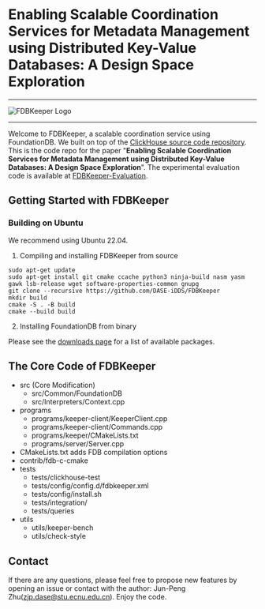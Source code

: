 # Enabling Scalable Coordination Services for Metadata Management using Distributed Key-Value Databases: A Design Space Exploration

---

![FDBKeeper Logo](https://github.com/DASE-iDDS/FDBKeeper/blob/main/logo.png)

---

Welcome to FDBKeeper, a scalable coordination service using FoundationDB. We built on top of the [ClickHouse source code repository](https://github.com/ClickHouse/ClickHouse). This is the code repo for the paper "**Enabling Scalable Coordination Services for Metadata Management using Distributed Key-Value Databases: A Design Space Exploration**".
The experimental evaluation code is available at [FDBKeeper-Evaluation](https://github.com/DASE-iDDS/FDBKeeper-Evaluation).

## Getting Started with FDBKeeper

### Building on Ubuntu

We recommend using Ubuntu 22.04.

1. Compiling and installing FDBKeeper from source
```
sudo apt-get update
sudo apt-get install git cmake ccache python3 ninja-build nasm yasm gawk lsb-release wget software-properties-common gnupg
git clone --recursive https://github.com/DASE-iDDS/FDBKeeper
mkdir build
cmake -S . -B build
cmake --build build
```

2. Installing FoundationDB from binary

Please see the [downloads page](https://github.com/apple/foundationdb/releases) for a list of available packages.




## The Core Code of FDBKeeper

* src (Core Modification)
  * src/Common/FoundationDB
  * src/Interpreters/Context.cpp
* programs
  * programs/keeper-client/KeeperClient.cpp
  * programs/keeper-client/Commands.cpp
  * programs/keeper/CMakeLists.txt
  * programs/server/Server.cpp
* CMakeLists.txt adds FDB compilation options
* contrib/fdb-c-cmake
* tests
  * tests/clickhouse-test
  * tests/config/config.d/fdbkeeper.xml
  * tests/config/install.sh
  * tests/integration/
  * tests/queries
* utils
  * utils/keeper-bench
  * utils/check-style


## Contact
If there are any questions, please feel free to propose new features by opening an issue or contact with the author: Jun-Peng Zhu(zjp.dase@stu.ecnu.edu.cn). Enjoy the code.

